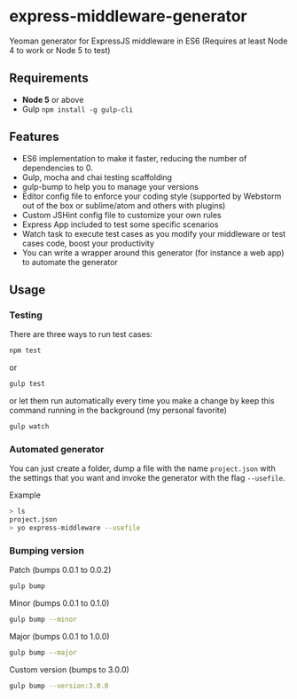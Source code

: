 # express-middleware-generator
Yeoman generator for ExpressJS middleware in ES6 (Requires at least Node 4 to work or Node 5 to test)

## Requirements
* **Node 5** or above
* Gulp ```npm install -g gulp-cli```

## Features
* ES6 implementation to make it faster, reducing the number of dependencies to 0.
* Gulp, mocha and chai testing scaffolding
* gulp-bump to help you to manage your versions
* Editor config file to enforce your coding style (supported by Webstorm out of the box or sublime/atom and others with plugins)
* Custom JSHint config file to customize your own rules
* Express App included to test some specific scenarios
* Watch task to execute test cases as you modify your middleware or test cases code, boost your productivity
* You can write a wrapper around this generator (for instance a web app) to automate the generator

## Usage

### Testing
There are three ways to run test cases:

```sh
npm test
```

or

```sh
gulp test
```

or let them run automatically every time you make a change by keep this command running in the background (my personal favorite)
```sh
gulp watch
```

### Automated generator
You can just create a folder, dump a file with the name ```project.json``` with the settings that you want and invoke the generator with the flag ```--usefile```.

Example
```bash
> ls
project.json
> yo express-middleware --usefile
```

### Bumping version

Patch (bumps 0.0.1 to 0.0.2)
```sh
gulp bump
```

Minor (bumps 0.0.1 to 0.1.0)
```sh
gulp bump --minor
```

Major (bumps 0.0.1 to 1.0.0)
```sh
gulp bump --major
```

Custom version (bumps to 3.0.0)
```sh
gulp bump --version:3.0.0
```